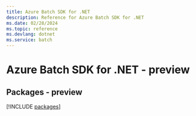 ```yaml
---
title: Azure Batch SDK for .NET
description: Reference for Azure Batch SDK for .NET
ms.date: 02/28/2024
ms.topic: reference
ms.devlang: dotnet
ms.service: batch
---
```

# Azure Batch SDK for .NET - preview
## Packages - preview
[!INCLUDE [packages](batch-index.md)]